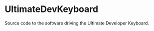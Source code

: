 UltimateDevKeyboard
===================

Source code to the software driving the Ultimate Developer Keyboard.
